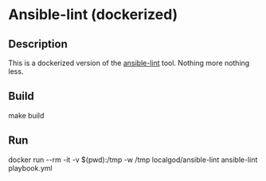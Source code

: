 # Ansible-lint (dockerized)

## Description

This is a dockerized version of the [ansible-lint](https://github.com/ansible/ansible-lint) tool. Nothing more nothing less.

## Build
  make build

## Run
  docker run --rm -it -v $(pwd):/tmp -w /tmp localgod/ansible-lint ansible-lint playbook.yml
